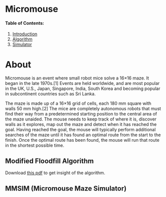 # Micromouse
#### Table of Contents:
1. [Introduction](#about)
2. [Algorithm](#modified-floodfill-algorithm)
3. [Simulator](#mmsim(Micromouse-Maze-Simulator))

# About
Micromouse is an event where small robot mice solve a 16×16 maze. It began in the late 1970s.[1] Events are held worldwide, and are most popular in the UK, U.S., Japan, Singapore, India, South Korea and becoming popular in subcontinent countries such as Sri Lanka.

The maze is made up of a 16×16 grid of cells, each 180 mm square with walls 50 mm high.[2] The mice are completely autonomous robots that must find their way from a predetermined starting position to the central area of the maze unaided. The mouse needs to keep track of where it is, discover walls as it explores, map out the maze and detect when it has reached the goal. Having reached the goal, the mouse will typically perform additional searches of the maze until it has found an optimal route from the start to the finish. Once the optimal route has been found, the mouse will run that route in the shortest possible time.

## Modified Floodfill Algorithm
 Download [this pdf](https://www.google.com/url?sa=t&rct=j&q=&esrc=s&source=web&cd=&cad=rja&uact=8&ved=2ahUKEwjemOqZpbjrAhW94HMBHVcxDhQQFjABegQICxAD&url=http%3A%2F%2Fijcte.org%2Fpapers%2F738-T012.pdf&usg=AOvVaw2uW4zsDibyeHgYuILskI9J) to get insight of the algorithm.

## MMSIM (Micromouse Maze Simulator)
